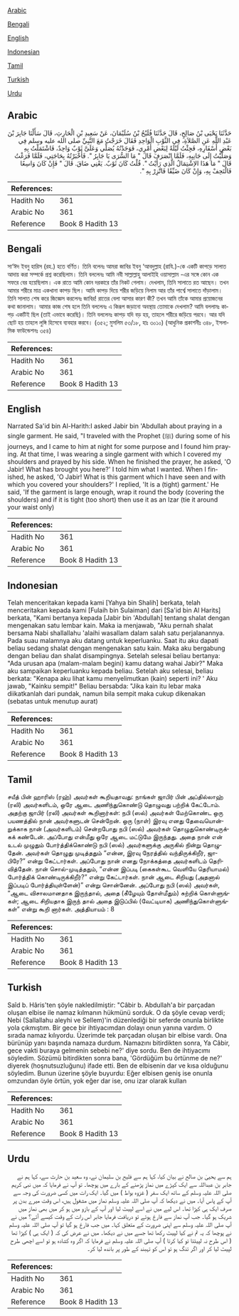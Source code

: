 [Arabic](#arabic)

[Bengali](#bengali)

[English](#english)

[Indonesian](#indonesian)

[Tamil](#tamil)

[Turkish](#turkish)

[Urdu](#urdu)

## Arabic


<div dir="rtl" lang="ar" style={{fontSize:'larger',backgroundColor:'#f8f9fa',padding:20}}>
حَدَّثَنَا يَحْيَى بْنُ صَالِحٍ، قَالَ حَدَّثَنَا فُلَيْحُ بْنُ سُلَيْمَانَ، عَنْ سَعِيدِ بْنِ الْحَارِثِ، قَالَ سَأَلْنَا جَابِرَ بْنَ عَبْدِ اللَّهِ عَنِ الصَّلاَةِ، فِي الثَّوْبِ الْوَاحِدِ فَقَالَ خَرَجْتُ مَعَ النَّبِيِّ صلى الله عليه وسلم فِي بَعْضِ أَسْفَارِهِ، فَجِئْتُ لَيْلَةً لِبَعْضِ أَمْرِي، فَوَجَدْتُهُ يُصَلِّي وَعَلَىَّ ثَوْبٌ وَاحِدٌ، فَاشْتَمَلْتُ بِهِ وَصَلَّيْتُ إِلَى جَانِبِهِ، فَلَمَّا انْصَرَفَ قَالَ ‏"‏ مَا السُّرَى يَا جَابِرُ ‏"‏‏.‏ فَأَخْبَرْتُهُ بِحَاجَتِي، فَلَمَّا فَرَغْتُ قَالَ ‏"‏ مَا هَذَا الاِشْتِمَالُ الَّذِي رَأَيْتُ ‏"‏‏.‏ قُلْتُ كَانَ ثَوْبٌ‏.‏ يَعْنِي ضَاقَ‏.‏ قَالَ ‏"‏ فَإِنْ كَانَ وَاسِعًا فَالْتَحِفْ بِهِ، وَإِنْ كَانَ ضَيِّقًا فَاتَّزِرْ بِهِ ‏"‏‏.‏
</div>
<div style={{backgroundColor:'#f8f9fa',padding:20, marginBottom: 10}}><table> <thead> <tr> <th>References:</th> <th></th> </tr> </thead> <tbody><tr><td>Hadith No</td><td>361</td></tr><tr><td>Arabic No</td><td>361</td></tr><tr><td>Reference</td><td>Book 8 Hadith 13</td></tr></tbody></table></div>

## Bengali


<div dir="ltr" lang="bn" style={{fontSize:'larger',backgroundColor:'#f8f9fa',padding:20}}>
সা‘ঈদ ইবনু হারিস (রহ.) হতে বর্ণিত। তিনি বলেনঃ আমরা জাবির ইবনু ‘আবদুল্লাহ (রাযি.)-কে একটি কাপড়ে সালাত আদায় করা সম্পর্কে প্রশ্ন করেছিলাম। তিনি বললেনঃ আমি নবী সাল্লাল্লাহু আলাইহি ওয়াসাল্লাম -এর সঙ্গে কোন এক সফরে বের হয়েছিলাম। এক রাতে আমি কোন দরকারে তাঁর নিকট গেলাম। দেখলাম, তিনি সালাতে রত আছেন। তখন আমার শরীরে মাত্র একখানা কাপড় ছিল। আমি কাপড় দিয়ে শরীর জড়িয়ে নিলাম আর তাঁর পার্শ্বে সালাতে দাঁড়ালাম। তিনি সালাত শেষ করে জিজ্ঞেস করলেনঃ জাবির! রাতের বেলা আসার কারণ কী? তখন আমি তাঁকে আমার প্রয়োজনের কথা জানালাম। আমার কাজ শেষ হলে তিনি বললেনঃ এ কিরূপ জড়ানো অবস্থায় তোমাকে দেখলাম? আমি বললামঃ কাপড় একটিই ছিল (তাই এভাবে করেছি)। তিনি বললেনঃ কাপড় যদি বড় হয়, তাহলে শরীরে জড়িয়ে পরবে। আর যদি ছোট হয় তাহলে লুঙ্গি হিসেবে ব্যবহার করবে। (৩৫২; মুসলিম ৫৩/১৮, হাঃ ৩০১০) (আধুনিক প্রকাশনীঃ ৩৪৮, ইসলামিক ফাউন্ডেশনঃ ৩৫৪)
</div>
<div style={{backgroundColor:'#f8f9fa',padding:20, marginBottom: 10}}><table> <thead> <tr> <th>References:</th> <th></th> </tr> </thead> <tbody><tr><td>Hadith No</td><td>361</td></tr><tr><td>Arabic No</td><td>361</td></tr><tr><td>Reference</td><td>Book 8 Hadith 13</td></tr></tbody></table></div>

## English


<div dir="ltr" lang="en" style={{fontSize:'larger',backgroundColor:'#f8f9fa',padding:20}}>
Narrated Sa'id bin Al-Harith:I asked Jabir bin 'Abdullah about praying in a single garment. He said, "I traveled with the Prophet (ﷺ) during some of his journeys, and I came to him at night for some purpose and I found him praying. At that time, I was wearing a single garment with which I covered my shoulders and prayed by his side. When he finished the prayer, he asked, 'O Jabir! What has brought you here?' I told him what I wanted. When I finished, he asked, 'O Jabir! What is this garment which I have seen and with which you covered your shoulders?' I replied, 'It is a (tight) garment.' He said, 'If the garment is large enough, wrap it round the body (covering the shoulders) and if it is tight (too short) then use it as an Izar (tie it around your waist only)
</div>
<div style={{backgroundColor:'#f8f9fa',padding:20, marginBottom: 10}}><table> <thead> <tr> <th>References:</th> <th></th> </tr> </thead> <tbody><tr><td>Hadith No</td><td>361</td></tr><tr><td>Arabic No</td><td>361</td></tr><tr><td>Reference</td><td>Book 8 Hadith 13</td></tr></tbody></table></div>

## Indonesian


<div dir="ltr" lang="id" style={{fontSize:'larger',backgroundColor:'#f8f9fa',padding:20}}>
Telah menceritakan kepada kami [Yahya bin Shalih] berkata, telah menceritakan kepada kami [Fulaih bin Sulaiman] dari [Sa'id bin Al Harits] berkata, "Kami bertanya kepada [Jabir bin 'Abdullah] tentang shalat dengan mengenakan satu lembar kain. Maka ia menjawab, "Aku pernah shalat bersama Nabi shallallahu 'alaihi wasallam dalam salah satu perjalanannya. Pada suau malamnya aku datang untuk keperluanku. Saat itu aku dapati beliau sedang shalat dengan mengenakan satu kain. Maka aku bergabung dengan beliau dan shalat disampingnya. Setelah selesai beliau bertanya: "Ada urusan apa (malam-malam begini) kamu datang wahai Jabir?" Maka aku sampaikan keperluanku kepada beliau. Setelah aku selesai, beliau berkata: "Kenapa aku lihat kamu menyelimutkan (kain) seperti ini? ' Aku jawab, "Kainku sempit!" Beliau bersabda: "Jika kain itu lebar maka diikatkanlah dari pundak, namun bila sempit maka cukup dikenakan (sebatas untuk menutup aurat)
</div>
<div style={{backgroundColor:'#f8f9fa',padding:20, marginBottom: 10}}><table> <thead> <tr> <th>References:</th> <th></th> </tr> </thead> <tbody><tr><td>Hadith No</td><td>361</td></tr><tr><td>Arabic No</td><td>361</td></tr><tr><td>Reference</td><td>Book 8 Hadith 13</td></tr></tbody></table></div>

## Tamil


<div dir="ltr" lang="ta" style={{fontSize:'larger',backgroundColor:'#f8f9fa',padding:20}}>
சயீத் பின் ஹாரிஸ் (ரஹ்) அவர்கள் கூறியதாவது: நாங்கள் ஜாபிர் பின் அப்தில்லாஹ் (ரலி) அவர்களிடம், ஒரே ஆடை அணிந்துகொண்டு தொழுவது பற்றிக் கேட்டோம். அதற்கு ஜாபிர் (ரலி) அவர்கள் கூறினார்கள்: நபி (ஸல்) அவர்கள் மேற்கொண்ட ஒரு பயணத்தில் நான் அவர்களுடன் சென்றேன். ஒரு (நாள்) இரவு எனது தேவையொன்றுக்காக நான் (அவர்களிடம்) சென்றபோது நபி (ஸல்) அவர்கள் தொழுதுகொண்டிருக்கக் கண்டேன். அப்போது என்மீது ஒரே ஆடை மட்டுமே இருந்தது. அதை நான் என் உடல் முழுதும் போர்த்திக்கொண்டு நபி (ஸல்) அவர்களுக்கு அருகில் நின்று தொழுதேன். அவர்கள் தொழுது முடித்ததும் “என்ன, இரவு நேரத்தில் வந்திருக்கிறீர், ஜாபிரே?” என்று கேட்டார்கள். அப்போது நான் எனது நோக்கத்தை அவர்களிடம் தெரிவித்தேன். நான் சொல்-முடித்ததும், “என்ன இப்படி (கைகள்கூட வெளியே தெரியாமல்) போர்த்திக் கொண்டிருக்கிறீர்?” என்று கேட்டார்கள். நான் ஆடை சிறியது (அதனால் இப்படிப் போர்த்தியுள்ளேன்)” என்று சொன்னேன். அப்போது நபி (ஸல்) அவர்கள், “ஆடை விசாலமானதாக இருந்தால், அதை (கீழேயும் தோள்மீதும்) சுற்றிக் கொள்ளுங்கள்; ஆடை சிறியதாக இருந் தால் அதை இடுப்பில் (வேட்டியாக) அணிந்துகொள்ளுங்கள்” என்று கூறி னார்கள். அத்தியாயம் : 8
</div>
<div style={{backgroundColor:'#f8f9fa',padding:20, marginBottom: 10}}><table> <thead> <tr> <th>References:</th> <th></th> </tr> </thead> <tbody><tr><td>Hadith No</td><td>361</td></tr><tr><td>Arabic No</td><td>361</td></tr><tr><td>Reference</td><td>Book 8 Hadith 13</td></tr></tbody></table></div>

## Turkish


<div dir="ltr" lang="tr" style={{fontSize:'larger',backgroundColor:'#f8f9fa',padding:20}}>
Saîd b. Hâris'ten şöyle nakledilmiştir: "Câbir b. Abdullah'a bir parçadan oluşan elbise ile namaz kılmanın hükmünü sorduk. O da şöyle cevap verdi; Nebi (Sallallahu aleyhi ve Sellem)'in düzenlediği bir seferde onunla birlikte yola çıkmıştım. Bir gece bir ihtiyacımdan dolayı onun yanına vardım. O sırada namaz kılıyordu. Üzerimde tek parçadan oluşan bir elbise vardı. Ona bürünüp yanı başında namaza durdum. Namazını bitirdikten sonra, Ya Câbir, gece vakti buraya gelmenin sebebi ne?' diye sordu. Ben de ihtiyacımı söyledim. Sözümü bitirdikten sonra bana, 'Gördüğüm bu örtünme de ne?' diyerek (hoşnutsuzluğunu) ifade etti. Ben de elbisenin dar ve kısa olduğunu söyledim. Bunun üzerine şöyle buyurdu: Eğer elbisen geniş ise onunla omzundan öyle örtün, yok eğer dar ise, onu izar olarak kullan
</div>
<div style={{backgroundColor:'#f8f9fa',padding:20, marginBottom: 10}}><table> <thead> <tr> <th>References:</th> <th></th> </tr> </thead> <tbody><tr><td>Hadith No</td><td>361</td></tr><tr><td>Arabic No</td><td>361</td></tr><tr><td>Reference</td><td>Book 8 Hadith 13</td></tr></tbody></table></div>

## Urdu


<div dir="rtl" lang="ur" style={{fontSize:'larger',backgroundColor:'#f8f9fa',padding:20}}>
ہم سے یحییٰ بن صالح نے بیان کیا، کہا ہم سے فلیح بن سلیمان نے، وہ سعید بن حارث سے، کہا ہم نے جابر بن عبداللہ سے ایک کپڑے میں نماز پڑھنے کے بارے میں پوچھا۔ تو آپ نے فرمایا کہ میں نبی کریم صلی اللہ علیہ وسلم کے ساتھ ایک سفر ( غزوہ بواط ) میں گیا۔ ایک رات میں کسی ضرورت کی وجہ سے آپ کے پاس آیا۔ میں نے دیکھا کہ آپ صلی اللہ علیہ وسلم نماز میں مشغول ہیں، اس وقت میرے بدن پر صرف ایک ہی کپڑا تھا۔ اس لیے میں نے اسے لپیٹ لیا اور آپ کے بازو میں ہو کر میں بھی نماز میں شریک ہو گیا۔ جب آپ نماز سے فارغ ہوئے تو دریافت فرمایا جابر اس رات کے وقت کیسے آئے؟ میں نے آپ صلی اللہ علیہ وسلم سے اپنی ضرورت کے متعلق کہا۔ میں جب فارغ ہو گیا تو آپ صلی اللہ علیہ وسلم نے پوچھا کہ یہ تم نے کیا لپیٹ رکھا تھا جسے میں نے دیکھا۔ میں نے عرض کی کہ ( ایک ہی ) کپڑا تھا ( اس طرح نہ لپیٹتا تو کیا کرتا ) آپ صلی اللہ علیہ وسلم نے فرمایا کہ اگر وہ کشادہ ہو تو اسے اچھی طرح لپیٹ لیا کر اور اگر تنگ ہو تو اس کو تہبند کے طور پر باندھ لیا کر۔
</div>
<div style={{backgroundColor:'#f8f9fa',padding:20, marginBottom: 10}}><table> <thead> <tr> <th>References:</th> <th></th> </tr> </thead> <tbody><tr><td>Hadith No</td><td>361</td></tr><tr><td>Arabic No</td><td>361</td></tr><tr><td>Reference</td><td>Book 8 Hadith 13</td></tr></tbody></table></div>